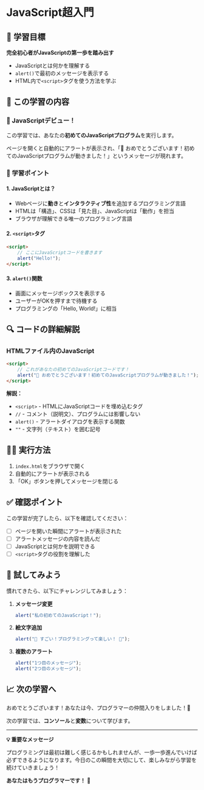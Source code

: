 # JavaScript超入門

## 🎯 学習目標

**完全初心者がJavaScriptの第一歩を踏み出す**

- JavaScriptとは何かを理解する
- `alert()`で最初のメッセージを表示する
- HTML内で`<script>`タグを使う方法を学ぶ

## 📖 この学習の内容

### 🚀 JavaScriptデビュー！

この学習では、あなたの**初めてのJavaScriptプログラム**を実行します。

ページを開くと自動的にアラートが表示され、「🎉 おめでとうございます！初めてのJavaScriptプログラムが動きました！」というメッセージが現れます。

### 📝 学習ポイント

#### 1. JavaScriptとは？
- Webページに**動き**と**インタラクティブ性**を追加するプログラミング言語
- HTMLは「構造」、CSSは「見た目」、JavaScriptは「動作」を担当
- ブラウザが理解できる唯一のプログラミング言語

#### 2. `<script>`タグ
```html
<script>
    // ここにJavaScriptコードを書きます
    alert("Hello!");
</script>
```

#### 3. `alert()`関数
- 画面にメッセージボックスを表示する
- ユーザーがOKを押すまで待機する
- プログラミングの「Hello, World!」に相当

## 🔍 コードの詳細解説

### HTMLファイル内のJavaScript
```html
<script>
    // これがあなたの初めてのJavaScriptコードです！
    alert("🎉 おめでとうございます！初めてのJavaScriptプログラムが動きました！");
</script>
```

**解説：**
- `<script>` - HTMLにJavaScriptコードを埋め込むタグ
- `//` - コメント（説明文）、プログラムには影響しない
- `alert()` - アラートダイアログを表示する関数
- `""` - 文字列（テキスト）を囲む記号

## 🏃‍♀️ 実行方法

1. `index.html`をブラウザで開く
2. 自動的にアラートが表示される
3. 「OK」ボタンを押してメッセージを閉じる

## ✅ 確認ポイント

この学習が完了したら、以下を確認してください：

- [ ] ページを開いた瞬間にアラートが表示された
- [ ] アラートメッセージの内容を読んだ
- [ ] JavaScriptとは何かを説明できる
- [ ] `<script>`タグの役割を理解した

## 🎨 試してみよう

慣れてきたら、以下にチャレンジしてみましょう：

1. **メッセージ変更**
   ```javascript
   alert("私の初めてのJavaScript！");
   ```

2. **絵文字追加**
   ```javascript
   alert("🌟 すごい！プログラミングって楽しい！ 🌟");
   ```

3. **複数のアラート**
   ```javascript
   alert("1つ目のメッセージ");
   alert("2つ目のメッセージ");
   ```

## 📈 次の学習へ

おめでとうございます！あなたは今、プログラマーの仲間入りをしました！🎉

次の学習では、**コンソール**と**変数**について学びます。

---

**💡 重要なメッセージ**

プログラミングは最初は難しく感じるかもしれませんが、一歩一歩進んでいけば必ずできるようになります。今日のこの瞬間を大切にして、楽しみながら学習を続けていきましょう！

**あなたはもうプログラマーです！** 🚀